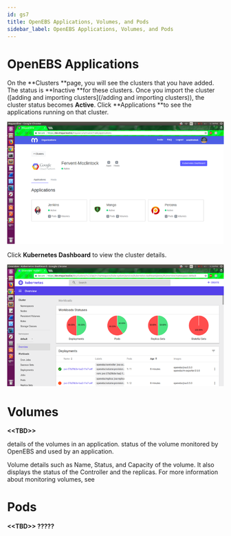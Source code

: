 ```yaml
---
id: gs7
title: OpenEBS Applications, Volumes, and Pods
sidebar_label: OpenEBS Applications, Volumes, and Pods
---
```

# OpenEBS Applications


On the **Clusters **page, you will see the clusters that you have added. The status is **Inactive **for these clusters. Once you import the cluster \([adding and importing clusters](/adding and importing clusters)\), the cluster status becomes **Active**.  Click **Applications **to see the applications running on that cluster.

![](/assets/applications.png)

Click **Kubernetes Dashboard** to view the cluster details.

![](/assets/kubernetes_dashboard.png)

# Volumes

**&lt;&lt;TBD&gt;&gt;**

details of the volumes in an application. status of the volume monitored by OpenEBS and used by an application.

Volume details such as Name, Status, and Capacity of the volume. It also displays the status of the Controller and the replicas. For more information about monitoring volumes, see

# Pods

**&lt;&lt;TBD&gt;&gt; ?????**

